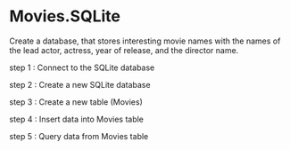 # Movies.SQLite

Create a database, that stores interesting movie names with the names of the lead actor, actress, year of release, and the director name.

step 1 : Connect to the SQLite database

step 2 : Create a new SQLite database

step 3 : Create a new table (Movies)

step 4 : Insert data into Movies table

step 5 : Query data from Movies table
